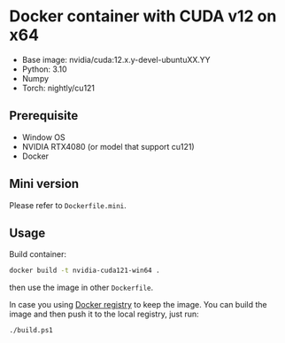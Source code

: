 # Docker container with CUDA v12 on x64

- Base image: nvidia/cuda:12.x.y-devel-ubuntuXX.YY
- Python: 3.10
- Numpy
- Torch: nightly/cu121

## Prerequisite

- Window OS
- NVIDIA RTX4080 (or model that support cu121)
- Docker

## Mini version

Please refer to `Dockerfile.mini`.

## Usage

Build container:

```sh
docker build -t nvidia-cuda121-win64 .
```

then use the image in other `Dockerfile`.

In case you using [Docker registry](https://learn.patharanor.dev/blog/en/docker-registry) to keep the image. You can build the image and then push it to the local registry, just run:

```sh
./build.ps1
```
